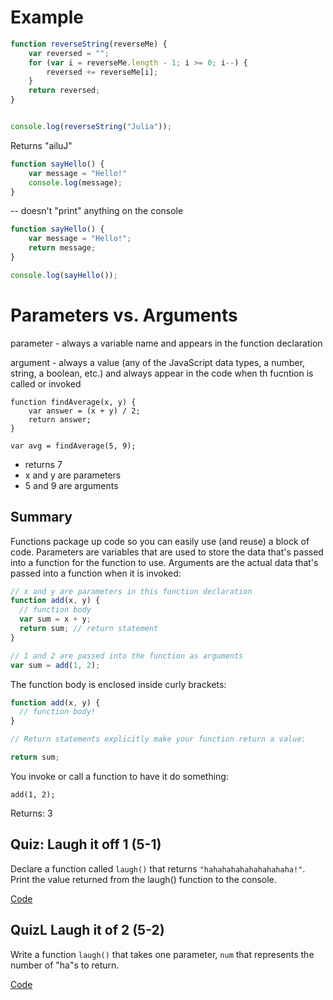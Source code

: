 # Example

```javascript
function reverseString(reverseMe) {
	var reversed = "";
	for (var i = reverseMe.length - 1; i >= 0; i--) {
		reversed += reverseMe[i];
	}
	return reversed;
}


console.log(reverseString("Julia"));
```

Returns "ailuJ"

```javascript
function sayHello() {
	var message = "Hello!"
	console.log(message);
}
```

-- doesn't "print" anything on the console

```javascript
function sayHello() {
	var message = "Hello!";
	return message;
}

console.log(sayHello());
```

# Parameters vs. Arguments

parameter - always a variable name and appears in the function declaration

argument - always a value (any of the JavaScript data types, a number, string, a boolean, etc.) and always appear in the code when th fucntion is called or invoked

```
function findAverage(x, y) {
	var answer = (x + y) / 2;
	return answer;
}

var avg = findAverage(5, 9);
```

- returns 7
- x and y are parameters
- 5 and 9 are arguments

## Summary


Functions package up code so you can easily use (and reuse) a block of code. Parameters are variables that are used to store the data that's passed into a function for the function to use. Arguments are the actual data that's passed into a function when it is invoked:
```javascript
// x and y are parameters in this function declaration
function add(x, y) {
  // function body
  var sum = x + y;
  return sum; // return statement
}

// 1 and 2 are passed into the function as arguments
var sum = add(1, 2);
```
The function body is enclosed inside curly brackets:
```javascript
function add(x, y) {
  // function body!
}

// Return statements explicitly make your function return a value:

return sum;
````
You invoke or call a function to have it do something:
```
add(1, 2);
```
Returns: 3

## Quiz: Laugh it off 1 (5-1)

Declare a function called `laugh()` that returns `"hahahahahahahahahaha!"`. Print the value returned from the laugh() function to the console.

[Code](5-1_laugh_it_off.js)

## QuizL Laugh it of 2 (5-2)

Write a function `laugh()` that takes one parameter, `num`  that represents the number of "ha"s to return.

[Code](5-2_laugh_it_off.js)















